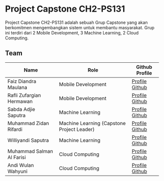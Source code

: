 # Project Capstone CH2-PS131

Project Capstone CH2-PS131 adalah sebuah Grup Capstone yang akan berkomitmen mengembangkan sistem untuk membantu masyarakat. Grup ini terdiri dari 2 Mobile Development, 3 Machine Learning, 2 Cloud Computing.

## Team

| Name | Role | Github Profile |
|--------------|-----------|--------------|
| Faiz Diandra Maulana | Mobile Development | [Profile Github](https://github.com/BosToken) |
| Rafli Zufargian Hermawan | Mobile Development | [Profile Github]() |
| Sabda Adjie Saputra | Machine Learning | [Profile Github]() |
| Muhammad Zidan Rifardi | Machine Learning (Capstone Project Leader) | [Profile Github](https://github.com/TheMelonnn) |
| Williyandi Saputra | Machine Learning | [Profile Github]() |
| Muhammad Salman Al Farisi | Cloud Computing | [Profile Github](https://github.com/alfarise) |
|  Andi Wulan Wahyuni | Cloud Computing | [Profile Github](https://github.com/AndiWulanWahyuni) |

